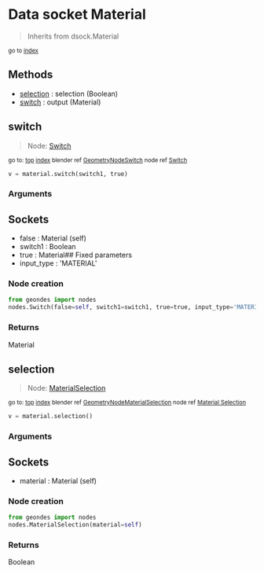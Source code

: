 
# Data socket Material

> Inherits from dsock.Material
  
<sub>go to [index](/docs/index.md)</sub>



## Methods

- [selection](#selection) : selection (Boolean)
- [switch](#switch) : output (Material)

## switch

> Node: [Switch](/docs/nodes/Switch.md)
  
<sub>go to: [top](#data-socket-material) [index](/docs/index.md)
blender ref [GeometryNodeSwitch](https://docs.blender.org/api/current/bpy.types.GeometryNodeSwitch.html)
node ref [Switch](https://docs.blender.org/manual/en/latest/modeling/geometry_nodes/utilities/switch.html) </sub>
                          
```python
v = material.switch(switch1, true)
```

### Arguments

## Sockets
- false : Material (self)
- switch1 : Boolean
- true : Material## Fixed parameters
- input_type : 'MATERIAL'

### Node creation

```python
from geondes import nodes
nodes.Switch(false=self, switch1=switch1, true=true, input_type='MATERIAL')
```

### Returns

Material


## selection

> Node: [MaterialSelection](/docs/nodes/MaterialSelection.md)
  
<sub>go to: [top](#data-socket-material) [index](/docs/index.md)
blender ref [GeometryNodeMaterialSelection](https://docs.blender.org/api/current/bpy.types.GeometryNodeMaterialSelection.html)
node ref [Material Selection](https://docs.blender.org/manual/en/latest/modeling/geometry_nodes/material/material_selection.html) </sub>
                          
```python
v = material.selection()
```

### Arguments

## Sockets
- material : Material (self)

### Node creation

```python
from geondes import nodes
nodes.MaterialSelection(material=self)
```

### Returns

Boolean

